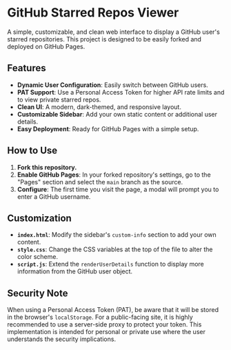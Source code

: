 # GitHub Starred Repos Viewer

A simple, customizable, and clean web interface to display a GitHub user's starred repositories. This project is designed to be easily forked and deployed on GitHub Pages.

## Features

- **Dynamic User Configuration**: Easily switch between GitHub users.
- **PAT Support**: Use a Personal Access Token for higher API rate limits and to view private starred repos.
- **Clean UI**: A modern, dark-themed, and responsive layout.
- **Customizable Sidebar**: Add your own static content or additional user details.
- **Easy Deployment**: Ready for GitHub Pages with a simple setup.

## How to Use

1. **Fork this repository.**
2. **Enable GitHub Pages**: In your forked repository's settings, go to the "Pages" section and select the `main` branch as the source.
3. **Configure**: The first time you visit the page, a modal will prompt you to enter a GitHub username.

## Customization

- **`index.html`**: Modify the sidebar's `custom-info` section to add your own content.
- **`style.css`**: Change the CSS variables at the top of the file to alter the color scheme.
- **`script.js`**: Extend the `renderUserDetails` function to display more information from the GitHub user object.

## Security Note

When using a Personal Access Token (PAT), be aware that it will be stored in the browser's `localStorage`. For a public-facing site, it is highly recommended to use a server-side proxy to protect your token. This implementation is intended for personal or private use where the user understands the security implications.
